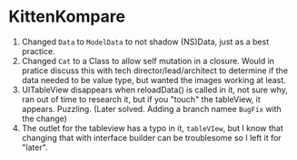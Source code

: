 # KittenKompare

1. Changed `Data` to `ModelData` to not shadow (NS)Data, just as a best practice.
2. Changed `Cat` to a Class to allow self mutation in a closure. Would in pratice discuss this with tech director/lead/architect to determine if the data needed to be value type, but wanted the images working at least.
3. UITableView disappears when reloadData() is called in it, not sure why, ran out of time to research it, but if you "touch" the tableView, it appears. Puzzling. (Later solved. Adding a branch namee `BugFix` with the change)
4. The outlet for the tableview has a typo in it, `tableVIew`, but I know that changing that with interface builder can be troublesome so I left it for "later".
